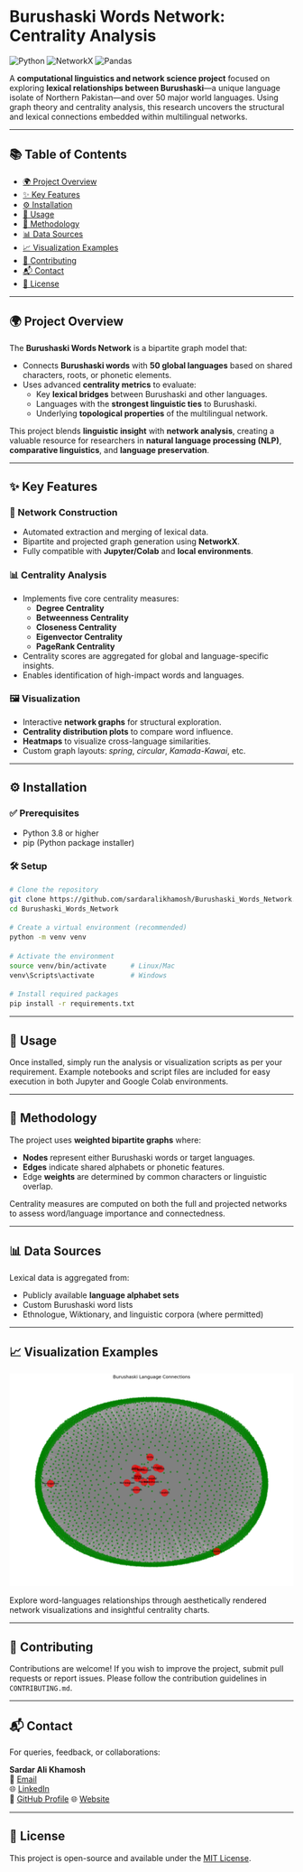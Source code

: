 # Burushaski Words Network: Centrality Analysis

![Python](https://img.shields.io/badge/Python-3.8%2B-blue)
![NetworkX](https://img.shields.io/badge/NetworkX-2.6+-green)
![Pandas](https://img.shields.io/badge/Pandas-1.3+-yellow)

A **computational linguistics and network science project** focused on exploring **lexical relationships between Burushaski**—a unique language isolate of Northern Pakistan—and over 50 major world languages. Using graph theory and centrality analysis, this research uncovers the structural and lexical connections embedded within multilingual networks.

---

## 📚 Table of Contents

- [🌍 Project Overview](#project-overview)  
- [✨ Key Features](#key-features)  
- [⚙️ Installation](#installation)  
- [🚀 Usage](#usage)  
- [🧠 Methodology](#methodology)  
- [📊 Data Sources](#data-sources)  
- [📈 Visualization Examples](#visualization-examples)  
- [🤝 Contributing](#contributing)  
- [📬 Contact](#contact)  
- [📝 License](#license)  

---

## 🌍 Project Overview

The **Burushaski Words Network** is a bipartite graph model that:

- Connects **Burushaski words** with **50 global languages** based on shared characters, roots, or phonetic elements.
- Uses advanced **centrality metrics** to evaluate:
  - Key **lexical bridges** between Burushaski and other languages.
  - Languages with the **strongest linguistic ties** to Burushaski.
  - Underlying **topological properties** of the multilingual network.

This project blends **linguistic insight** with **network analysis**, creating a valuable resource for researchers in **natural language processing (NLP)**, **comparative linguistics**, and **language preservation**.

---

## ✨ Key Features

### 🔧 Network Construction
- Automated extraction and merging of lexical data.
- Bipartite and projected graph generation using **NetworkX**.
- Fully compatible with **Jupyter/Colab** and **local environments**.

### 📊 Centrality Analysis
- Implements five core centrality measures:
  - **Degree Centrality**
  - **Betweenness Centrality**
  - **Closeness Centrality**
  - **Eigenvector Centrality**
  - **PageRank Centrality**
- Centrality scores are aggregated for global and language-specific insights.
- Enables identification of high-impact words and languages.

### 🖼️ Visualization
- Interactive **network graphs** for structural exploration.
- **Centrality distribution plots** to compare word influence.
- **Heatmaps** to visualize cross-language similarities.
- Custom graph layouts: *spring*, *circular*, *Kamada-Kawai*, etc.

---

## ⚙️ Installation

### ✅ Prerequisites

- Python 3.8 or higher
- pip (Python package installer)

### 🛠️ Setup

```bash
# Clone the repository
git clone https://github.com/sardaralikhamosh/Burushaski_Words_Network.git
cd Burushaski_Words_Network

# Create a virtual environment (recommended)
python -m venv venv

# Activate the environment
source venv/bin/activate      # Linux/Mac
venv\Scripts\activate         # Windows

# Install required packages
pip install -r requirements.txt
```

---

## 🚀 Usage

Once installed, simply run the analysis or visualization scripts as per your requirement. Example notebooks and script files are included for easy execution in both Jupyter and Google Colab environments.

---

## 🧠 Methodology

The project uses **weighted bipartite graphs** where:

- **Nodes** represent either Burushaski words or target languages.
- **Edges** indicate shared alphabets or phonetic features.
- Edge **weights** are determined by common characters or linguistic overlap.

Centrality measures are computed on both the full and projected networks to assess word/language importance and connectedness.

---

## 📊 Data Sources

Lexical data is aggregated from:

- Publicly available **language alphabet sets**
- Custom Burushaski word lists
- Ethnologue, Wiktionary, and linguistic corpora (where permitted)

---

## 📈 Visualization Examples

![Network Graph](https://github.com/sardaralikhamosh/pkr-currency-converter/blob/main/burushaski-words-network.png)

Explore word-languages relationships through aesthetically rendered network visualizations and insightful centrality charts.

---

## 🤝 Contributing

Contributions are welcome! If you wish to improve the project, submit pull requests or report issues. Please follow the contribution guidelines in `CONTRIBUTING.md`.

---

## 📬 Contact

For queries, feedback, or collaborations:

**Sardar Ali Khamosh**  
📧 [Email](mailto:sardaralikhamosh@gmail.com)  
🌐 [LinkedIn](https://linkedin.com/in/sardaralikhamosh)  
🐙 [GitHub Profile](https://github.com/sardaralikhamosh)
🌐 [Website](https://digicellinternational.codehuntspk.com/)

---

## 📝 License

This project is open-source and available under the [MIT License](LICENSE).
